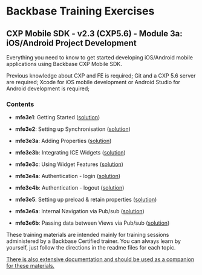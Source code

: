 Backbase Training Exercises
===========================

CXP Mobile SDK - v2.3 (CXP5.6) - Module 3a: iOS/Android Project Development
-----------------------------------------------------------------------------

Everything you need to know to get started developing iOS/Android mobile
applications using Backbase CXP Mobile SDK.

Previous knowledge about CXP and FE is required; Git and a CXP 5.6 server are
required; Xcode for iOS mobile development or Android Studio for Android
development is required;

### Contents

-   **mfe3e1**: Getting Started
    ([solution](<CXPMobileSDK/mfe3e1-getting-started>))

-   **mfe3e2**: Setting up Synchronisation
    ([solution](<CXPMobileSDK/mfe3e2-setting-up-synchronisation>))

-   **mfe3e3a**: Adding Properties
    ([solution](<CXPMobileSDK/mfe3e3a-adding-properties>))

-   **mfe3e3b**: Integrating ICE Widgets
    ([solution](<CXPMobileSDK/mfe3e3b-integrating-ice-widgets>))

-   **mfe3e3c**: Using Widget Features
    ([solution](<CXPMobileSDK/mfe3e3c-using-widget-features>))

-   **mfe3e4a**: Authentication - login
    ([solution](<CXPMobileSDK/mfe3e4a-login>))

-   **mfe3e4b**: Authentication - logout
    ([solution](<CXPMobileSDK/mfe3e4b-logout>))

-   **mfe3e5**: Setting up preload & retain properties
    ([solution](<CXPMobileSDK/mfe3e5-preload-retain>))

-   **mfe3e6a**: Internal Navigation via Pub/sub
    ([solution](<CXPMobileSDK/mfe3e6a-internal-navigation>))

-   **mfe3e6b**: Passing data between Views via Pub/sub
    ([solution](<CXPMobileSDK/mfe3e6b-passing-data-between-views>))

These training materials are intended mainly for training sessions administered
by a Backbase Certified trainer. You can always learn by yourself, just follow
the directions in the readme files for each topic.

[There is also extensive documentation and should be used as a companion for
these
materials.](<https://my.backbase.com/docs/product-documentation/documentation/mobile-sdk/latest/about_mobile.html>)
